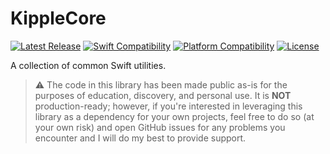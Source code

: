 # KippleCore

<!-- [![CI Status](https://github.com/swift-kipple/Core/actions/workflows/tests.yml/badge.svg)](https://github.com/swift-kipple/Core/actions/workflows/tests.yml) -->
[![Latest Release](https://img.shields.io/github/v/tag/swift-kipple/Core?color=blue&label=latest)](https://github.com/swift-kipple/Core/releases)
[![Swift Compatibility](https://img.shields.io/endpoint?url=https%3A%2F%2Fswiftpackageindex.com%2Fapi%2Fpackages%2Fswift-kipple%2FCore%2Fbadge%3Ftype%3Dswift-versions)](https://swiftpackageindex.com/swift-kipple/Core)
[![Platform Compatibility](https://img.shields.io/endpoint?url=https%3A%2F%2Fswiftpackageindex.com%2Fapi%2Fpackages%2Fswift-kipple%2FCore%2Fbadge%3Ftype%3Dplatforms)](https://swiftpackageindex.com/swift-kipple/Core)
[![License](https://img.shields.io/github/license/swift-kipple/Core)](https://github.com/swift-kipple/Core/blob/main/LICENSE)

A collection of common Swift utilities.

> :warning: The code in this library has been made public as-is for the purposes of education, discovery, and personal use. It is **NOT** production-ready; however, if you're interested in leveraging this library as a dependency for your own projects, feel free to do so (at your own risk) and open GitHub issues for any problems you encounter and I will do my best to provide support.
